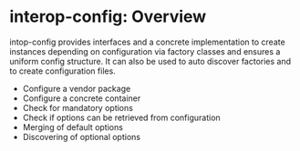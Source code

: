 # interop-config: Overview

intop-config provides interfaces and a concrete implementation to create instances depending on configuration via 
factory classes and ensures a uniform config structure. It can also be used to auto discover factories and to create
configuration files.

* Configure a vendor package
* Configure a concrete container
* Check for mandatory options
* Check if options can be retrieved from configuration
* Merging of default options
* Discovering of optional options
